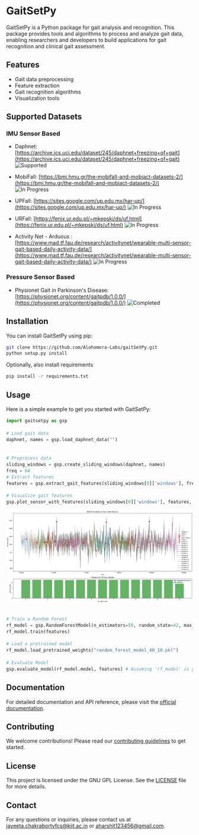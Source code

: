 # GaitSetPy

GaitSetPy is a Python package for gait analysis and recognition. This package provides tools and algorithms to process and analyze gait data, enabling researchers and developers to build applications for gait recognition and clinical gait assessment.

## Features

- Gait data preprocessing
- Feature extraction
- Gait recognition algorithms
- Visualization tools

## Supported Datasets

### IMU Sensor Based
- Daphnet: [https://archive.ics.uci.edu/dataset/245/daphnet+freezing+of+gait](https://archive.ics.uci.edu/dataset/245/daphnet+freezing+of+gait) ![Supported](https://img.shields.io/badge/status-supported-brightgreen)
- MobiFall: [https://bmi.hmu.gr/the-mobifall-and-mobiact-datasets-2/](https://bmi.hmu.gr/the-mobifall-and-mobiact-datasets-2/) ![In Progress](https://img.shields.io/badge/status-in%20progress-yellow)

- UPFall: [https://sites.google.com/up.edu.mx/har-up/](https://sites.google.com/up.edu.mx/har-up/) ![In Progress](https://img.shields.io/badge/status-in%20progress-yellow)
- URFall: [https://fenix.ur.edu.pl/~mkepski/ds/uf.html](https://fenix.ur.edu.pl/~mkepski/ds/uf.html) ![In Progress](https://img.shields.io/badge/status-in%20progress-yellow)
- Activity Net - Arduous : [https://www.mad.tf.fau.de/research/activitynet/wearable-multi-sensor-gait-based-daily-activity-data/](https://www.mad.tf.fau.de/research/activitynet/wearable-multi-sensor-gait-based-daily-activity-data/) ![In Progress](https://img.shields.io/badge/status-in%20progress-yellow)

### Pressure Sensor Based
- Physionet Gait in Parkinson's Disease: [https://physionet.org/content/gaitpdb/1.0.0/](https://physionet.org/content/gaitpdb/1.0.0/) ![Completed](https://img.shields.io/badge/status-completed-green)


## Installation

You can install GaitSetPy using pip:

```bash
git clone https://github.com/Alohomora-Labs/gaitSetPy.git
python setup.py install
```

Optionally, also install requirements
``` bash
pip install -r requirements.txt
```

## Usage

Here is a simple example to get you started with GaitSetPy:

```python
import gaitsetpy as gsp

# Load gait data
daphnet, names = gsp.load_daphnet_data("")


# Preprocess data
sliding_windows = gsp.create_sliding_windows(daphnet, names)
freq = 64
# Extract features
features = gsp.extract_gait_features(sliding_windows[0]['windows'], freq, True, True, True)

# Visualize gait features
gsp.plot_sensor_with_features(sliding_windows[0]['windows'], features, sensor_name="shank", num_windows=15)
```
![alt text](image.png)

``` python

# Train a Random Forest
rf_model = gsp.RandomForestModel(n_estimators=50, random_state=42, max_depth=10)
rf_model.train(features)

# Load a pretrained model
rf_model.load_pretrained_weights("random_forest_model_40_10.pkl")

# Evaluate Model
gsp.evaluate_model(rf_model.model, features) # Assuming 'rf_model' is your trained RandomForestModel instance
```

## Documentation

For detailed documentation and API reference, please visit the [official documentation](https://alohomora-labs.github.io/gaitSetPy/gaitsetpy.html).

## Contributing

We welcome contributions! Please read our [contributing guidelines](CONTRIBUTING.md) to get started.

## License

This project is licensed under the GNU GPL License. See the [LICENSE](LICENSE) file for more details.

## Contact

For any questions or inquiries, please contact us at [jayeeta.chakrabortyfcs@kiit.ac.in](mailto:jayeeta.chakrabortyfcs@kiit.ac.in) or [aharshit123456@gmail.com](mailto:aharshit123456@gmail.com).
